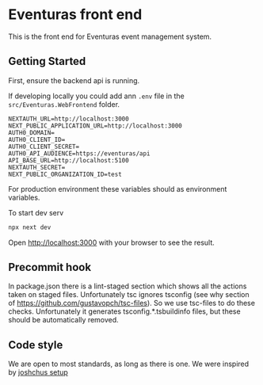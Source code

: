 # Eventuras front end

This is the front end for Eventuras event management system.

## Getting Started

First, ensure the backend api is running.

If developing locally you could add ann `.env` file in the `src/Eventuras.WebFrontend` folder.

```
NEXTAUTH_URL=http://localhost:3000
NEXT_PUBLIC_APPLICATION_URL=http://localhost:3000
AUTH0_DOMAIN=
AUTH0_CLIENT_ID=
AUTH0_CLIENT_SECRET=
AUTH0_API_AUDIENCE=https://eventuras/api
API_BASE_URL=http://localhost:5100
NEXTAUTH_SECRET=
NEXT_PUBLIC_ORGANIZATION_ID=test
```

For production environment these variables should as environment variables.

To start dev serv

```bash
npx next dev
```

Open [http://localhost:3000](http://localhost:3000) with your browser to see the result.

## Precommit hook

In package.json there is a lint-staged section which shows all the actions taken on staged files.
Unfortunately tsc ignores tsconfig (see why section of https://github.com/gustavopch/tsc-files). So we use tsc-files to do these checks. Unfortunately it generates tsconfig.\*.tsbuildinfo files, but these should be automatically removed.

## Code style

We are open to most standards, as long as there is one. We were inspired by [joshchus setup](https://dev.to/joshchu/how-to-setup-prettier-eslint-husky-and-lint-staged-with-a-nextjs-and-typescript-project-i7b)
